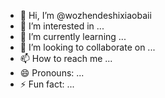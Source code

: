 - 👋 Hi, I’m @wozhendeshixiaobaii
- 👀 I’m interested in ...
- 🌱 I’m currently learning ...
- 💞️ I’m looking to collaborate on ...
- 📫 How to reach me ...
- 😄 Pronouns: ...
- ⚡ Fun fact: ...

<!---
wozhendeshixiaobaii/wozhendeshixiaobaii is a ✨ special ✨ repository because its `README.md` (this file) appears on your GitHub profile.
You can click the Preview link to take a look at your changes.
--->
